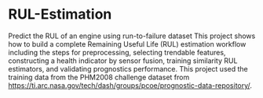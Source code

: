 # RUL-Estimation
Predict the RUL of an engine using run-to-failure dataset
This project shows how to build a complete Remaining Useful Life (RUL) estimation workflow including the steps for preprocessing, selecting trendable features, constructing a health indicator by sensor fusion, training similarity RUL estimators, and validating prognostics performance. This project used the training data from the PHM2008 challenge dataset from  https://ti.arc.nasa.gov/tech/dash/groups/pcoe/prognostic-data-repository/.
